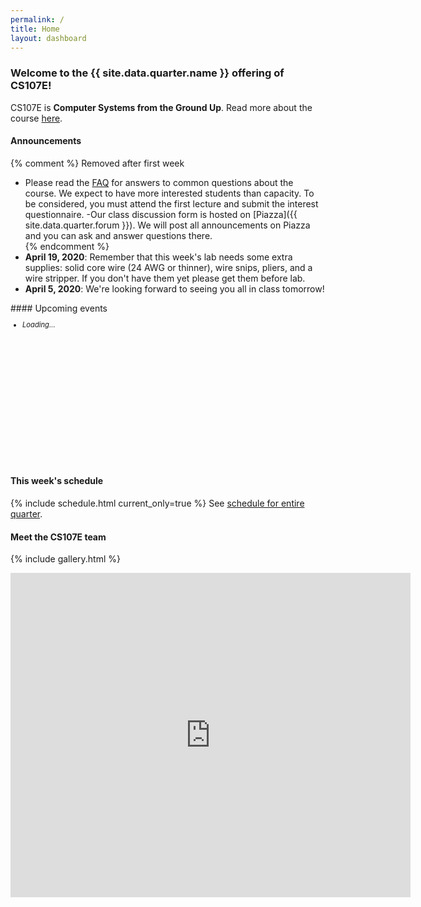```yaml
---
permalink: /
title: Home
layout: dashboard
---
```


### Welcome to the {{ site.data.quarter.name }} offering of CS107E!

CS107E is __Computer Systems from the Ground Up__. Read more about the course [here](/about/).

<div class="row">
<div class="col-xs-5" markdown="1">

#### Announcements
{% comment %} Removed after first week
- Please read the [FAQ](http://cs107e.stanford.edu) for answers to common questions about the course. We expect to have more interested students than capacity. To be considered, you must attend the first lecture and submit the interest questionnaire.
-Our class discussion form is hosted on [Piazza]({{ site.data.quarter.forum }}). We will post all announcements on Piazza and you can ask and answer questions there.   
{% endcomment %}
- __April 19, 2020__: Remember that this week's lab needs some extra supplies: solid core wire (24 AWG or thinner), wire snips, pliers, and a wire stripper. If you don't have them yet please get them before lab.
- __April 5, 2020__: We're looking forward to seeing you all in class tomorrow! 


</div>
<div class="col-xs-7" markdown="1">
#### Upcoming events
<div id ="upcoming" class="list-group" style="font-size:80%;overflow:auto; height:240px;" >
<ul><li class="list-group-item"><i>Loading...</i></li></ul>     
</div>
</div>
</div>

#### This week's schedule
{% include schedule.html current_only=true %}
See [schedule for entire quarter](/schedule/).


#### Meet the CS107E team
{% include gallery.html %}

<iframe src="https://docs.google.com/forms/d/e/1FAIpQLSdBpyHM3qfbxmkqtXfjLDHyoIucF2K-4xtjehzIqUE3NUkBZg/viewform?embedded=true" width="640" height="519" frameborder="0" marginheight="0" marginwidth="0">Loading...</iframe>



<script src="https://ajax.googleapis.com/ajax/libs/jquery/3.2.1/jquery.min.js"></script>
<script src="/_assets/gcal.js"></script>
